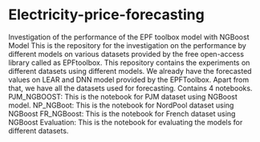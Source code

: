 # Electricity-price-forecasting
Investigation of the performance of the EPF toolbox model with NGBoost Model
This is the repository for the investigation on the performance by different models on various datasets provided by the free open-access library called as EPFtoolbox. 
This repository contains the experiments on different datasets using different models. We already have the forecasted values on LEAR and DNN model provided by the EPFToolbox. Apart from that, we have all the datasets used for forecasting. 
Contains 4 notebooks.
PJM_NGBOOST: This is the notebook for PJM dataset using NGBoost model.
NP_NGBoot: This is the notebook for NordPool dataset using NGBoost
FR_NGBoost: This is the notebook for French dataset using NGBoost
Evaluation: This is the notebook for evaluating the models for different datasets. 
